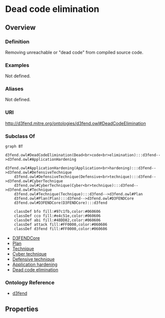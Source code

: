 # Dead code elimination

## Overview

### Definition
Removing unreachable or "dead code" from compiled source code.

### Examples
Not defined.

### Aliases
Not defined.

### URI
http://d3fend.mitre.org/ontologies/d3fend.owl#DeadCodeElimination

### Subclass Of
```mermaid
graph BT
    d3fend.owl#DeadCodeElimination(Dead<br>code<br>elimination):::d3fend-->d3fend.owl#ApplicationHardening
    d3fend.owl#ApplicationHardening(Application<br>hardening):::d3fend-->d3fend.owl#DefensiveTechnique
    d3fend.owl#DefensiveTechnique(Defensive<br>technique):::d3fend-->d3fend.owl#CyberTechnique
    d3fend.owl#CyberTechnique(Cyber<br>technique):::d3fend-->d3fend.owl#Technique
    d3fend.owl#Technique(Technique):::d3fend-->d3fend.owl#Plan
    d3fend.owl#Plan(Plan):::d3fend-->d3fend.owl#D3FENDCore
    d3fend.owl#D3FENDCore(D3FENDCore):::d3fend
    
    classDef bfo fill:#97c1fb,color:#060606
    classDef cco fill:#e4c51e,color:#060606
    classDef abi fill:#48DD82,color:#060606
    classDef attack fill:#FF0000,color:#060606
    classDef d3fend fill:#FF0000,color:#060606
```

- [D3FENDCore](/docs/ontology/reference/model/D3FENDCore/D3FENDCore.md)
- [Plan](/docs/ontology/reference/model/D3FENDCore/Plan/Plan.md)
- [Technique](/docs/ontology/reference/model/D3FENDCore/Plan/Technique/Technique.md)
- [Cyber technique](/docs/ontology/reference/model/D3FENDCore/Plan/Technique/Cyber%20technique/Cyber%20technique.md)
- [Defensive technique](/docs/ontology/reference/model/D3FENDCore/Plan/Technique/Cyber%20technique/Defensive%20technique/Defensive%20technique.md)
- [Application hardening](/docs/ontology/reference/model/D3FENDCore/Plan/Technique/Cyber%20technique/Defensive%20technique/Application%20hardening/Application%20hardening.md)
- [Dead code elimination](/docs/ontology/reference/model/D3FENDCore/Plan/Technique/Cyber%20technique/Defensive%20technique/Application%20hardening/Dead%20code%20elimination/Dead%20code%20elimination.md)


### Ontology Reference
- [d3fend](http://d3fend.mitre.org/ontologies/d3fend.owl#)

## Properties
